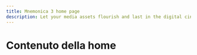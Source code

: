 ```yaml
---
title: Mnemonica 3 home page
description: Let your media assets flourish and last in the digital cinema ecosystem
---
```


# Contenuto della home

